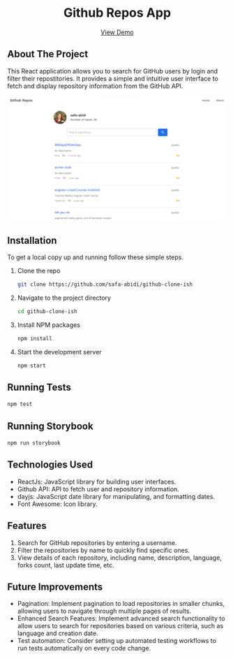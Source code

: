 <div align="center">
  <h1>Github Repos App</h1>
    <a href="https://647e57da1c815a20709b2fd8--courageous-lollipop-292db2.netlify.app/">View Demo</a>

</div>

<!-- ABOUT THE PROJECT -->

## About The Project

This React application allows you to search for GitHub users by login and filter their repostitories. It provides a simple and intuitive user interface to fetch and display repository information from the GitHub API.  


![Repos Page](./src/assets/repos.png)


<!-- GETTING STARTED -->

## Installation

To get a local copy up and running follow these simple steps.

1. Clone the repo
   ```sh
   git clone https://github.com/safa-abidi/github-clone-ish
   ```
2. Navigate to the project directory

   ```sh
   cd github-clone-ish
   ```

3. Install NPM packages

   ```sh
   npm install
   ```

4. Start the development server
   ```sh
   npm start
   ```

## Running Tests

```sh
npm test
```

## Running Storybook

```sh
npm run storybook
```

## Technologies Used

- ReactJs: JavaScript library for building user interfaces.
- Github API: API to fetch user and repository information.
- dayjs: JavaScript date library for manipulating, and formatting dates.
- Font Awesome: Icon library.

## Features

1. Search for GitHub repositories by entering a username.
2. Filter the repositories by name to quickly find specific ones.
3. View details of each repository, including name, description, language, forks count, last update time, etc.

## Future Improvements

- Pagination: Implement pagination to load repositories in smaller chunks, allowing users to navigate through multiple pages of results.
- Enhanced Search Features: Implement advanced search functionality to allow users to search for repositories based on various criteria, such as language and creation date.
- Test automation: Consider setting up automated testing workflows to run tests automatically on every code change.


